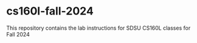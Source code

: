 # cs160l-fall-2024
This repository contains the lab instructions for SDSU CS160L classes for Fall 2024
